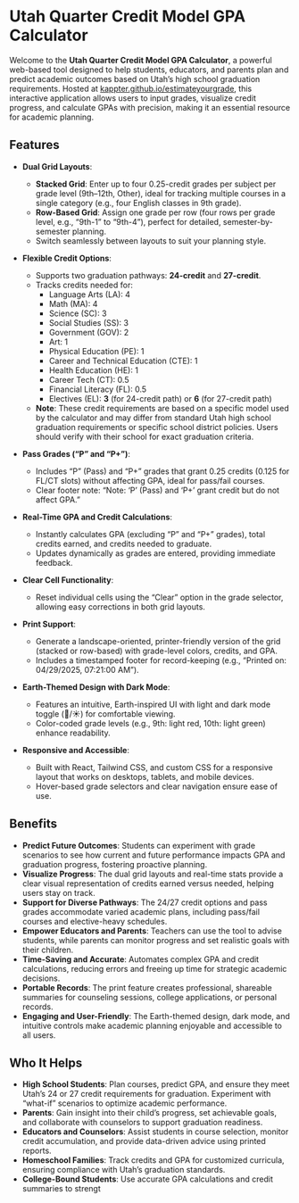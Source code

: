 # Utah Quarter Credit Model GPA Calculator

Welcome to the **Utah Quarter Credit Model GPA Calculator**, a powerful web-based tool designed to help students, educators, and parents plan and predict academic outcomes based on Utah’s high school graduation requirements. Hosted at [kappter.github.io/estimateyourgrade](https://kappter.github.io/estimateyourgrade), this interactive application allows users to input grades, visualize credit progress, and calculate GPAs with precision, making it an essential resource for academic planning.

## Features

- **Dual Grid Layouts**:
  - **Stacked Grid**: Enter up to four 0.25-credit grades per subject per grade level (9th–12th, Other), ideal for tracking multiple courses in a single category (e.g., four English classes in 9th grade).
  - **Row-Based Grid**: Assign one grade per row (four rows per grade level, e.g., “9th-1” to “9th-4”), perfect for detailed, semester-by-semester planning.
  - Switch seamlessly between layouts to suit your planning style.

- **Flexible Credit Options**:
  - Supports two graduation pathways: **24-credit** and **27-credit**.
  - Tracks credits needed for:
    - Language Arts (LA): 4
    - Math (MA): 4
    - Science (SC): 3
    - Social Studies (SS): 3
    - Government (GOV): 2
    - Art: 1
    - Physical Education (PE): 1
    - Career and Technical Education (CTE): 1
    - Health Education (HE): 1
    - Career Tech (CT): 0.5
    - Financial Literacy (FL): 0.5
    - Electives (EL): **3** (for 24-credit path) or **6** (for 27-credit path)
  - **Note**: These credit requirements are based on a specific model used by the calculator and may differ from standard Utah high school graduation requirements or specific school district policies. Users should verify with their school for exact graduation criteria.

- **Pass Grades (“P” and “P+”)**:
  - Includes “P” (Pass) and “P+” grades that grant 0.25 credits (0.125 for FL/CT slots) without affecting GPA, ideal for pass/fail courses.
  - Clear footer note: “Note: ‘P’ (Pass) and ‘P+’ grant credit but do not affect GPA.”

- **Real-Time GPA and Credit Calculations**:
  - Instantly calculates GPA (excluding “P” and “P+” grades), total credits earned, and credits needed to graduate.
  - Updates dynamically as grades are entered, providing immediate feedback.

- **Clear Cell Functionality**:
  - Reset individual cells using the “Clear” option in the grade selector, allowing easy corrections in both grid layouts.

- **Print Support**:
  - Generate a landscape-oriented, printer-friendly version of the grid (stacked or row-based) with grade-level colors, credits, and GPA.
  - Includes a timestamped footer for record-keeping (e.g., “Printed on: 04/29/2025, 07:21:00 AM”).

- **Earth-Themed Design with Dark Mode**:
  - Features an intuitive, Earth-inspired UI with light and dark mode toggle (🌙/☀️) for comfortable viewing.
  - Color-coded grade levels (e.g., 9th: light red, 10th: light green) enhance readability.

- **Responsive and Accessible**:
  - Built with React, Tailwind CSS, and custom CSS for a responsive layout that works on desktops, tablets, and mobile devices.
  - Hover-based grade selectors and clear navigation ensure ease of use.

## Benefits

- **Predict Future Outcomes**: Students can experiment with grade scenarios to see how current and future performance impacts GPA and graduation progress, fostering proactive planning.
- **Visualize Progress**: The dual grid layouts and real-time stats provide a clear visual representation of credits earned versus needed, helping users stay on track.
- **Support for Diverse Pathways**: The 24/27 credit options and pass grades accommodate varied academic plans, including pass/fail courses and elective-heavy schedules.
- **Empower Educators and Parents**: Teachers can use the tool to advise students, while parents can monitor progress and set realistic goals with their children.
- **Time-Saving and Accurate**: Automates complex GPA and credit calculations, reducing errors and freeing up time for strategic academic decisions.
- **Portable Records**: The print feature creates professional, shareable summaries for counseling sessions, college applications, or personal records.
- **Engaging and User-Friendly**: The Earth-themed design, dark mode, and intuitive controls make academic planning enjoyable and accessible to all users.

## Who It Helps

- **High School Students**: Plan courses, predict GPA, and ensure they meet Utah’s 24 or 27 credit requirements for graduation. Experiment with “what-if” scenarios to optimize academic performance.
- **Parents**: Gain insight into their child’s progress, set achievable goals, and collaborate with counselors to support graduation readiness.
- **Educators and Counselors**: Assist students in course selection, monitor credit accumulation, and provide data-driven advice using printed reports.
- **Homeschool Families**: Track credits and GPA for customized curricula, ensuring compliance with Utah’s graduation standards.
- **College-Bound Students**: Use accurate GPA calculations and credit summaries to strengt

